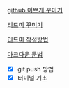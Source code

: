 <a href="https://velog.io/@woo0_hooo/Github-github-profile-%EA%B0%84%EC%A7%80%EB%82%98%EA%B2%8C-%EA%BE%B8%EB%AF%B8%EA%B8%B0">github 이쁘게 꾸미기</a>

<a href="https://velog.io/@seondal/Github-Readme-%EA%BE%B8%EB%AF%B8%EA%B8%B0-%EC%B4%9D%EC%A0%95%EB%A6%AC">리드미 꾸미기</a>

<a href="https://lsh424.tistory.com/37">리드미 작성방법</a>

<a href="https://gist.github.com/ihoneymon/652be052a0727ad59601">마크다운 문법</a>


- [x] git push 방법
- [x] 터미널 기초
